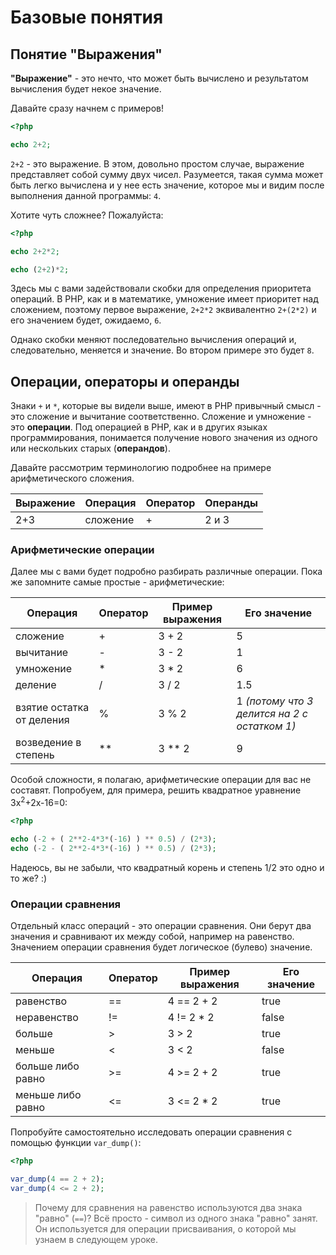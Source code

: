 # Базовые понятия
## Понятие "Выражения"

**"Выражение"** - это нечто, что может быть вычислено и результатом вычисления будет некое значение.

Давайте сразу начнем с примеров!

```php
<?php

echo 2+2;
```

`2+2` - это выражение. В этом, довольно простом случае, выражение представляет собой сумму двух чисел. Разумеется, 
такая сумма может быть легко вычислена и у нее есть значение, которое мы и видим после выполнения данной программы: `4`.

Хотите чуть сложнее? Пожалуйста:

```php
<?php

echo 2+2*2;

echo (2+2)*2;
```
Здесь мы с вами задействовали скобки для определения приоритета операций. В PHP, как и в математике, умножение имеет
приоритет над сложением, поэтому первое выражение, `2+2*2` эквивалентно `2+(2*2)` и его значением будет, ожидаемо, `6`.

Однако скобки меняют последовательно вычисления операций и, следовательно, меняется и значение. Во втором примере это
будет `8`.

## Операции, операторы и операнды

Знаки `+` и `*`, которые вы видели выше, имеют в PHP привычный смысл - это сложение и вычитание соответственно. 
Сложение и умножение - это **операции**. Под операцией в PHP, как и в других языках программирования, понимается получение 
нового значения из одного или нескольких старых (**операндов**).

Давайте рассмотрим терминологию подробнее на примере арифметического сложения.

| Выражение | Операция | Оператор | Операнды |
| --- | --- | --- | --- |
| 2+3 | сложение | + | 2 и 3 |

### Арифметические операции

Далее мы с вами будет подробно разбирать различные операции. Пока же запомните самые простые - арифметические:

| Операция | Оператор | Пример выражения | Его значение 
| --- | --- | --- | --- |
| сложение | + | 3 + 2 | 5 |
| вычитание | - | 3 - 2 | 1 |
| умножение | * | 3 * 2 | 6 |
| деление | / | 3 / 2 | 1.5 |
| взятие остатка от деления | % | 3 % 2 | 1 _(потому что 3 делится на 2 с остатком 1)_ |
| возведение в степень | ** | 3 ** 2 | 9 |

Особой сложности, я полагаю, арифметические операции для вас не составят. Попробуем, для примера, решить 
квадратное уравнение 3x<sup>2</sup>+2x-16=0:

```php
<?php

echo (-2 + ( 2**2-4*3*(-16) ) ** 0.5) / (2*3);
echo (-2 - ( 2**2-4*3*(-16) ) ** 0.5) / (2*3);
```
Надеюсь, вы не забыли, что квадратный корень и степень 1/2 это одно и то же? :)

### Операции сравнения

Отдельный класс операций - это операции сравнения. Они берут два значения и сравнивают их между собой, например на равенство.
Значением операции сравнения будет логическое (булево) значение. 

| Операция          | Оператор | Пример выражения | Его значение 
|-------------------|----------|------------------|--------------|
| равенство         | ==       | 4 == 2 + 2       | true         |
| неравенство       | !=       | 4 != 2 * 2       | false        |
| больше            | &gt;     | 3 > 2            | true         |
| меньше            | <        | 3 < 2            | false        |
| больше либо равно | &gt;=    | 4 &gt;= 2 + 2    | true         |
| меньше либо равно | <=       | 3 <= 2 * 2       | true         |

Попробуйте самостоятельно исследовать операции сравнения с помощью функции `var_dump()`:

```php
<?php

var_dump(4 == 2 + 2);
var_dump(4 <= 2 + 2);
```

> Почему для сравнения на равенство используются два знака "равно" (`==`)? 
> Всё просто - символ из одного знака "равно" занят. 
> Он используется для операции присваивания, о которой мы узнаем в следующем уроке.
